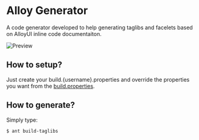 # Alloy Generator

A code generator developed to help generating taglibs and facelets based on AlloyUI inline code documentaiton.

![Preview](http://s17.postimg.org/4a9rf4nq7/Screen_Shot_2013_12_23_at_8_32_57_PM.png)


## How to setup?

Just create your build.{username}.properties and override the properties you want from the [build.properties](build.properties).

## How to generate?

Simply type:

```sh
$ ant build-taglibs
```
